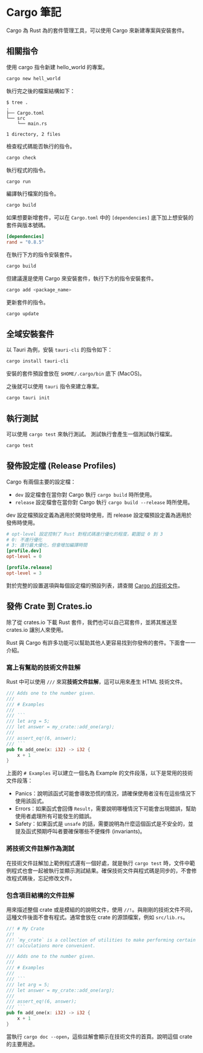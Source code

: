 # Cargo 筆記

Cargo 為 Rust 為的套件管理工具，可以使用 Cargo 來新建專案與安裝套件。

## 相關指令

使用 cargo 指令新建 hello_world 的專案。

```bash
cargo new hell_world
```

執行完之後的檔案結構如下：

```shell
$ tree .
.
├── Cargo.toml
└── src
    └── main.rs

1 directory, 2 files
```

檢查程式碼能否執行的指令。

```bash
cargo check
```

執行程式的指令。

```bash
cargo run
```

編譯執行檔案的指令。

```bash
cargo build
```

如果想要新增套件，可以在 `Cargo.toml` 中的 `[dependencies]` 底下加上想安裝的套件與版本號碼。

```toml
[dependencies]
rand = "0.8.5"
```

在執行下方的指令安裝套件。

```bash
cargo build
```

但建議還是使用 Cargo 來安裝套件，執行下方的指令安裝套件。

```bash
cargo add <package_name>
```

更新套件的指令。

```bash
cargo update
```

## 全域安裝套件

以 Tauri 為例，安裝 `tauri-cli` 的指令如下：

```bash
cargo install tauri-cli
```

安裝的套件預設會放在 `$HOME/.cargo/bin` 底下 (MacOS)。

之後就可以使用 `tauri` 指令來建立專案。

```bash
cargo tauri init
```

## 執行測試

可以使用 `cargo test` 來執行測試。 測試執行會產生一個測試執行檔案。

```bash
cargo test
```

## 發佈設定檔 (Release Profiles)

Cargo 有兩個主要的設定檔：

- `dev` 設定檔會在當你對 Cargo 執行 `cargo build` 時所使用。
- `release` 設定檔會在當你對 Cargo 執行 `cargo build --release` 時所使用。

dev 設定檔預設定義為適用於開發時使用，而 release 設定檔預設定義為適用於發佈時使用。

```toml
# opt-level 設定控制了 Rust 對程式碼進行優化的程度，範圍從 0 到 3
# 0: 不進行優化
# 3: 進行最大優化，但會增加編譯時間
[profile.dev]
opt-level = 0

[profile.release]
opt-level = 3
```

對於完整的設置選項與每個設定檔的預設列表，請查閱 [Cargo 的技術文件](https://doc.rust-lang.org/cargo/reference/profiles.html)。

## 發佈 Crate 到 Crates.io

除了從 crates.io 下載 Rust 套件，我們也可以自己寫套件，並將其推送至 crates.io 讓別人來使用。

Rust 與 Cargo 有許多功能可以幫助其他人更容易找到你發佈的套件。下面會一一介紹。

### 寫上有幫助的技術文件註解

Rust 中可以使用 `///` 來寫**技術文件註解**，這可以用來產生 HTML 技術文件。

````rust
/// Adds one to the number given.
///
/// # Examples
///
/// ```
/// let arg = 5;
/// let answer = my_crate::add_one(arg);
///
/// assert_eq!(6, answer);
/// ```
pub fn add_one(x: i32) -> i32 {
    x + 1
}
````

上面的 `# Examples` 可以建立一個名為 Example 的文件段落，以下是常用的技術文件段落：

- Panics：說明該函式可能會導致恐慌的情況，請確保使用者沒有在這些情況下使用該函式。
- Errors：如果函式會回傳 `Result`，需要說明哪種情況下可能會出現錯誤，幫助使用者處理所有可能發生的錯誤。
- Safety：如果函式是 `unsafe` 的話，需要說明為什麼這個函式是不安全的，並提及函式預期呼叫者要確保哪些不便條件 (invariants)。

### 將技術文件註解作為測試

在技術文件註解加上範例程式還有一個好處，就是執行 `cargo test` 時，文件中範例程式也會一起被執行並顯示測試結果。確保技術文件與程式碼是同步的，不會修改程式碼後，忘記修改文件。

### 包含項目結構的文件註解

用來描述整個 crate 或是模組的的說明文件，使用 `//!`。與剛剛的技術文件不同，這種文件後面不會有程式。通常會放在 crate 的源頭檔案，例如 `src/lib.rs`。

````rust
//! # My Crate
//!
//! `my_crate` is a collection of utilities to make performing certain
//! calculations more convenient.

/// Adds one to the number given.
///
/// # Examples
///
/// ```
/// let arg = 5;
/// let answer = my_crate::add_one(arg);
///
/// assert_eq!(6, answer);
/// ```
pub fn add_one(x: i32) -> i32 {
    x + 1
}
````

當執行 `cargo doc --open`，這些註解會顯示在技術文件的首頁。說明這個 crate 的主要用途。
